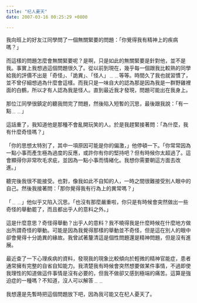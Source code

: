 ```yaml
---
title: "杞人憂天"
date: 2007-03-16 00:25:29 +0800

---
```


我向班上的好友江同學問了一個無關緊要的問題：「你覺得我有精神上的疾病嗎？」<br /><br />而這樣的問題怎麼會無關緊要呢？是啊，只是如此的無關緊要是針對他，並不是我。事實上我想過這個問題很久了。從以前到現在，幾乎每一個跟我比較熟的同學給我的評價不出是「奇怪」、「詭異」、「怪人」﹍﹍等等。時間久了我也就習慣了，並不曾仔細想過為什麼會這樣。而我只是一味自大的認為那是因為我是一群野雞裡面的白鶴，所以才有人認為我是怪人。直到最近我才發現，問題可能出在我身上。<br /><br />那位江同學很鎮定的聽我問完了問題，然後陷入短暫的沉思，最後跟我說：「有一點﹍﹍」<br /><br />這話重了，我知道他是那種不會亂開玩笑的人。於是我趕緊接著問：「為什麼，我有什麼奇怪嗎？」<br /><br />「你的思想太特別了，其中一項原因可能是你的偏激，」他停頓一下。「你常常因為一點小事而產生極為過度的反應，或許你有你的堅持吧？但有時候你太超過了。這會顯得你非常吹毛求疵，並因為一點小事而情緒化。我想你需要朝這方面去改進。」<br /><br />聽完後我很不能接受。也對，像我如此不自知的人，一時之間很難接受別人眼中的自己。然後我接著問：「那你覺得我有行為上的異常嗎？」<br /><br />「﹍﹍」他似乎又陷入沉思。「也沒有那麼嚴重啦，你只是有時候會突然做出一些奇怪的舉動罷了，而且都出乎人的意料之外。」<br /><br />這是什麼意思？奇怪得舉動？出乎人的意料？我不曉得我是什麼時候在什麼地方做出所謂奇怪的舉動。可能是因為我覺得那樣的舉動並不奇怪，但是這在別人的眼中卻會覺得十分詭異的緣故。我曾試著釐清這是個性問題還是精神問題，但是沒有進展。<br /><br />最近查了一下心理疾病的資料，發現我的現象比較傾向於輕微的精神官能症，患者通常擁有完整的自省自知能力。我清楚我有時候會突然想要做某件事情，不過即使我理性的知道做這件事情是沒有必要的，但我不做卻又感到極端的痛苦。這算是強迫症的一種嗎？不知道，沒人可以解答﹍﹍<br /><br />我想還是先暫時把這個問題放下吧，因為我可能又在杞人憂天了。<br />
